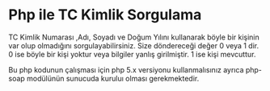 # Php ile TC Kimlik Sorgulama 

TC Kimlik Numarası ,Adı, Soyadı ve Doğum Yılını kullanarak böyle bir kişinin var olup olmadığını sorgulayabilirsiniz.
Size döndereceği değer 0 veya 1 dir. 0 ise böyle bir kişi yoktur veya bilgiler yanlış girilmiştir. 1 ise kişi mevcuttur.

Bu php kodunun çalışması için php 5.x versiyonu kullanmalısınız ayrıca php-soap modülünün sunucuda kuruluı olması gerekmektedir.

